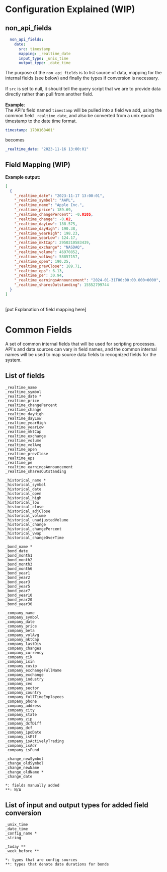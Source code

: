 <h1>Configuration Explained (WIP)</h1>
<h2>non_api_fields</h2>

```yaml
  non_api_fields:
    date:
      src: timestamp
      mapping: _realtime_date
      input_type: _unix_time
      output_type: _date_time
```
The purpose of the `non_api_fields` is to list source of data, mapping for the internal fields (see below) and finally the types if conversion is necessary.
<br><br>
If `src` is set to null, it should tell the query script that we are to provide data directly rather than pull from another field.
<br><br>
<b>Example</b>:
<br>
The API's field named `timestamp` will be pulled into a field we add, using the common field `_realtime_date`, and also be converted from a unix epoch timestamp to the date time format.
<br>
```yaml
timestamp: 1700168401"
```
becomes
```yaml
_realtime_date: "2023-11-16 13:00:01"
```

<h2>Field Mapping (WIP)</h2>
<b>Example output:</b>
<br>

```json
[
  {
    "_realtime_date": "2023-11-17 13:00:01",
    "_realtime_symbol": "AAPL",
    "_realtime_name": "Apple Inc.",
    "_realtime_price": 189.69,
    "_realtime_changePercent": -0.0105,
    "_realtime_change": -0.02,
    "_realtime_dayLow": 188.575,
    "_realtime_dayHigh": 190.38,
    "_realtime_yearHigh": 198.23,
    "_realtime_yearLow": 124.17,
    "_realtime_mktCap": 2950210583439,
    "_realtime_exchange": "NASDAQ",
    "_realtime_volume": 46970852,
    "_realtime_volAvg": 58857157,
    "_realtime_open": 190.25,
    "_realtime_prevClose": 189.71,
    "_realtime_eps": 6.13,
    "_realtime_pe": 30.94,
    "_realtime_earningsAnnouncement": "2024-01-31T00:00:00.000+0000",
    "_realtime_sharesOutstanding": 15552799744
  }
]
```
<br>
[put Explanation of field mapping here]

<h1>Common Fields</h1>
A set of common internal fields that will be used for scripting processes.
<br>
API's and data sources can vary in field names, and the common internal names will be used to map source data fields to recognized fields for the system.
<h2>List of fields</h2>

```
_realtime_name
_realtime_symbol
_realtime_date *
_realtime_price
_realtime_changePercent
_realtime_change
_realtime_dayHigh
_realtime_dayLow
_realtime_yearHigh
_realtime_yearLow
_realtime_mktCap
_realtime_exchange
_realtime_volume
_realtime_volAvg
_realtime_open
_realtime_prevClose
_realtime_eps
_realtime_pe
_realtime_earningsAnnouncement
_realtime_sharesOutstanding

_historical_name *
_historical_symbol
_historical_date
_historical_open
_historical_high
_historical_low
_historical_close
_historical_adjClose
_historical_volume
_historical_unadjustedVolume
_historical_change
_historical_changePercent
_historical_vwap
_historical_changeOverTime

_bond_name *
_bond_date
_bond_month1
_bond_month2
_bond_month3
_bond_month6
_bond_year1
_bond_year2
_bond_year3
_bond_year5
_bond_year7
_bond_year10
_bond_year20
_bond_year30

_company_name
_company_symbol
_company_date
_company_price
_company_beta
_company_volAvg
_company_mktCap
_company_lastDiv
_company_changes
_company_currency
_company_cik
_company_isin
_company_cusip
_company_exchangeFullName
_company_exchange
_company_industry
_company_ceo
_company_sector
_company_country
_company_fullTimeEmployees
_company_phone
_company_address
_company_city
_company_state
_company_zip
_company_dcfDiff
_company_dcf
_company_ipoDate
_company_isEtf
_company_isActivelyTrading
_company_isAdr
_company_isFund

_change_newSymbol
_change_oldSymbol
_change_newName
_change_oldName *
_change_date
```
`*: fields manually added`<br>
`**: N/A`

<h2>List of input and output types for added field conversion</h2>

```
_unix_time
_date_time
_config_name *
_string

_today **
_week_before **
```
`*: types that are config sources`<br>
`**: types that denote date durations for bonds`